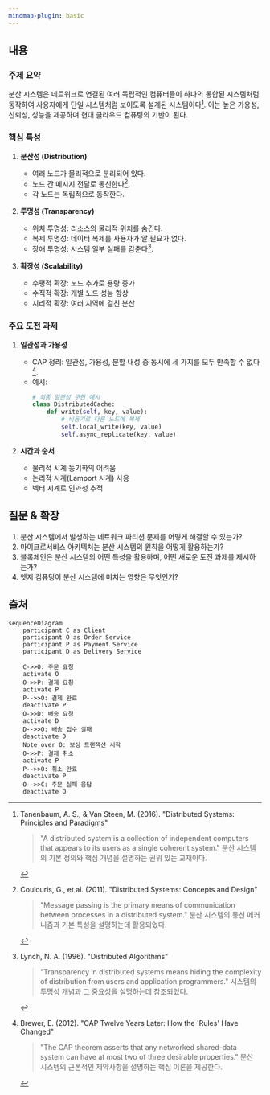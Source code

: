 ```yaml
---
mindmap-plugin: basic
---
```

## 내용

### 주제 요약
분산 시스템은 네트워크로 연결된 여러 독립적인 컴퓨터들이 하나의 통합된 시스템처럼 동작하여 사용자에게 단일 시스템처럼 보이도록 설계된 시스템이다[^1]. 이는 높은 가용성, 신뢰성, 성능을 제공하며 현대 클라우드 컴퓨팅의 기반이 된다.

### 핵심 특성

1. **분산성 (Distribution)**
   - 여러 노드가 물리적으로 분리되어 있다.
   - 노드 간 메시지 전달로 통신한다[^2].
   - 각 노드는 독립적으로 동작한다.

2. **투명성 (Transparency)**
   - 위치 투명성: 리소스의 물리적 위치를 숨긴다.
   - 복제 투명성: 데이터 복제를 사용자가 알 필요가 없다.
   - 장애 투명성: 시스템 일부 실패를 감춘다[^3].

3. **확장성 (Scalability)**
   - 수평적 확장: 노드 추가로 용량 증가
   - 수직적 확장: 개별 노드 성능 향상
   - 지리적 확장: 여러 지역에 걸친 분산

### 주요 도전 과제

1. **일관성과 가용성**
   - CAP 정리: 일관성, 가용성, 분할 내성 중 동시에 세 가지를 모두 만족할 수 없다[^4].
   - 예시:
     ```python
     # 최종 일관성 구현 예시
     class DistributedCache:
         def write(self, key, value):
             # 비동기로 다른 노드에 복제
             self.local_write(key, value)
             self.async_replicate(key, value)
     ```

2. **시간과 순서**
   - 물리적 시계 동기화의 어려움
   - 논리적 시계(Lamport 시계) 사용
   - 벡터 시계로 인과성 추적

## 질문 & 확장

1. 분산 시스템에서 발생하는 네트워크 파티션 문제를 어떻게 해결할 수 있는가?
2. 마이크로서비스 아키텍처는 분산 시스템의 원칙을 어떻게 활용하는가?
3. 블록체인은 분산 시스템의 어떤 특성을 활용하며, 어떤 새로운 도전 과제를 제시하는가?
4. 엣지 컴퓨팅이 분산 시스템에 미치는 영향은 무엇인가?

## 출처

[^1]: Tanenbaum, A. S., & Van Steen, M. (2016). "Distributed Systems: Principles and Paradigms"
    > "A distributed system is a collection of independent computers that appears to its users as a single coherent system."
    분산 시스템의 기본 정의와 핵심 개념을 설명하는 권위 있는 교재이다.

[^2]: Coulouris, G., et al. (2011). "Distributed Systems: Concepts and Design"
    > "Message passing is the primary means of communication between processes in a distributed system."
    분산 시스템의 통신 메커니즘과 기본 특성을 설명하는데 활용되었다.

[^3]: Lynch, N. A. (1996). "Distributed Algorithms"
    > "Transparency in distributed systems means hiding the complexity of distribution from users and application programmers."
    시스템의 투명성 개념과 그 중요성을 설명하는데 참조되었다.

[^4]: Brewer, E. (2012). "CAP Twelve Years Later: How the 'Rules' Have Changed"
    > "The CAP theorem asserts that any networked shared-data system can have at most two of three desirable properties."
    분산 시스템의 근본적인 제약사항을 설명하는 핵심 이론을 제공한다.


```mermaid
sequenceDiagram
    participant C as Client
    participant O as Order Service
    participant P as Payment Service
    participant D as Delivery Service
    
    C->>O: 주문 요청
    activate O
    O->>P: 결제 요청
    activate P
    P-->>O: 결제 완료
    deactivate P
    O->>D: 배송 요청
    activate D
    D-->>O: 배송 접수 실패
    deactivate D
    Note over O: 보상 트랜잭션 시작
    O->>P: 결제 취소
    activate P
    P-->>O: 취소 완료
    deactivate P
    O-->>C: 주문 실패 응답
    deactivate O
```
